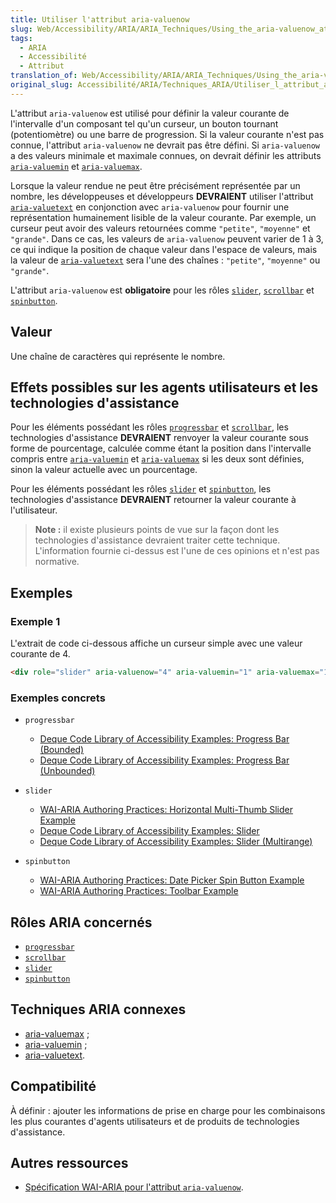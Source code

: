 ```yaml
---
title: Utiliser l'attribut aria-valuenow
slug: Web/Accessibility/ARIA/ARIA_Techniques/Using_the_aria-valuenow_attribute
tags:
  - ARIA
  - Accessibilité
  - Attribut
translation_of: Web/Accessibility/ARIA/ARIA_Techniques/Using_the_aria-valuenow_attribute
original_slug: Accessibilité/ARIA/Techniques_ARIA/Utiliser_l_attribut_aria-valuenow
---
```

L'attribut `aria-valuenow` est utilisé pour définir la valeur courante de l'intervalle d'un composant tel qu'un curseur, un bouton tournant (potentiomètre) ou une barre de progression. Si la valeur courante n'est pas connue, l'attribut `aria-valuenow` ne devrait pas être défini. Si `aria-valuenow` a des valeurs minimale et maximale connues, on devrait définir les attributs [`aria-valuemin`](/fr/docs/Web/Accessibility/ARIA/ARIA_Techniques/Using_the_aria-valuemin_attribute) et [`aria-valuemax`](/fr/docs/Web/Accessibility/ARIA/ARIA_Techniques/Using_the_aria-valuemax_attribute).

Lorsque la valeur rendue ne peut être précisément représentée par un nombre, les développeuses et développeurs **DEVRAIENT** utiliser l'attribut [`aria-valuetext`](/fr/docs/Web/Accessibility/ARIA/ARIA_Techniques/Using_the_aria-valuetext_attribute) en conjonction avec `aria-valuenow` pour fournir une représentation humainement lisible de la valeur courante. Par exemple, un curseur peut avoir des valeurs retournées comme `"petite"`, `"moyenne"` et `"grande"`. Dans ce cas, les valeurs de `aria-valuenow` peuvent varier de 1 à 3, ce qui indique la position de chaque valeur dans l'espace de valeurs, mais la valeur de [`aria-valuetext`](/fr/docs/Web/Accessibility/ARIA/ARIA_Techniques/Using_the_aria-valuetext_attribute) sera l'une des chaînes : `"petite"`, `"moyenne"` ou `"grande"`.

L'attribut `aria-valuenow` est **obligatoire** pour les rôles [`slider`](/fr/docs/Web/Accessibility/ARIA/ARIA_Techniques/Using_the_slider_role), [`scrollbar`](/fr/docs/Web/Accessibility/ARIA/ARIA_Techniques/Using_the_scrollbar_role) et [`spinbutton`](/fr/docs/Web/Accessibility/ARIA/ARIA_Techniques/Using_the_spinbutton_role).

## Valeur

Une chaîne de caractères qui représente le nombre.

## Effets possibles sur les agents utilisateurs et les technologies d'assistance

Pour les éléments possédant les rôles [`progressbar`](/fr/docs/Web/Accessibility/ARIA/ARIA_Techniques/Using_the_progressbar_role) et [`scrollbar`](/fr/docs/Web/Accessibility/ARIA/ARIA_Techniques/Using_the_scrollbar_role), les technologies d'assistance **DEVRAIENT** renvoyer la valeur courante sous forme de pourcentage, calculée comme étant la position dans l'intervalle compris entre [`aria-valuemin`](/fr/docs/Web/Accessibility/ARIA/ARIA_Techniques/Using_the_aria-valuemin_attribute) et [`aria-valuemax`](/fr/docs/Web/Accessibility/ARIA/ARIA_Techniques/Using_the_aria-valuemax_attribute) si les deux sont définies, sinon la valeur actuelle avec un pourcentage.

Pour les éléments possédant les rôles [`slider`](/fr/docs/Web/Accessibility/ARIA/ARIA_Techniques/Using_the_slider_role) et [`spinbutton`](/fr/docs/Web/Accessibility/ARIA/ARIA_Techniques/Using_the_spinbutton_role), les technologies d'assistance **DEVRAIENT** retourner la valeur courante à l'utilisateur.

> **Note :** il existe plusieurs points de vue sur la façon dont les technologies d'assistance devraient traiter cette technique. L'information fournie ci-dessus est l'une de ces opinions et n'est pas normative.

## Exemples

### Exemple 1

L'extrait de code ci-dessous affiche un curseur simple avec une valeur courante de 4.

```html
<div role="slider" aria-valuenow="4" aria-valuemin="1" aria-valuemax="10">
```

### Exemples concrets

- `progressbar`

  - [Deque Code Library of Accessibility Examples: Progress Bar (Bounded)](https://dequeuniversity.com/library/aria/progress-bar-bounded)
  - [Deque Code Library of Accessibility Examples: Progress Bar (Unbounded)](https://dequeuniversity.com/library/aria/progress-bar-unbounded)

- `slider`

  - [WAI-ARIA Authoring Practices: Horizontal Multi-Thumb Slider Example](https://w3c.github.io/aria-practices/examples/slider/multithumb-slider.html)
  - [Deque Code Library of Accessibility Examples: Slider](https://dequeuniversity.com/library/aria/slider)
  - [Deque Code Library of Accessibility Examples: Slider (Multirange)](https://dequeuniversity.com/library/aria/slider-multirange)

- `spinbutton`

  - [WAI-ARIA Authoring Practices: Date Picker Spin Button Example](https://w3c.github.io/aria-practices/examples/spinbutton/datepicker-spinbuttons.html)
  - [WAI-ARIA Authoring Practices: Toolbar Example](https://w3c.github.io/aria-practices/examples/toolbar/toolbar.html)

## Rôles ARIA concernés

- [`progressbar`](/fr/docs/Web/Accessibility/ARIA/ARIA_Techniques/Using_the_progressbar_role)
- [`scrollbar`](/fr/docs/Web/Accessibility/ARIA/ARIA_Techniques/Using_the_scrollbar_role)
- [`slider`](/fr/docs/Web/Accessibility/ARIA/ARIA_Techniques/Using_the_slider_role)
- [`spinbutton`](/fr/docs/Web/Accessibility/ARIA/ARIA_Techniques/Using_the_spinbutton_role)

## Techniques ARIA connexes

- [aria-valuemax](/fr/docs/Web/Accessibility/ARIA/ARIA_Techniques/Using_the_aria-valuemax_attribute) ;
- [aria-valuemin](/fr/docs/Web/Accessibility/ARIA/ARIA_Techniques/Using_the_aria-valuemin_attribute) ;
- [aria-valuetext](/fr/docs/Web/Accessibility/ARIA/ARIA_Techniques/Using_the_aria-valuetext_attribute).

## Compatibilité

À définir : ajouter les informations de prise en charge pour les combinaisons les plus courantes d'agents utilisateurs et de produits de technologies d'assistance.

## Autres ressources

- [Spécification WAI-ARIA pour l'attribut `aria-valuenow`](https://www.w3.org/TR/wai-aria-1.1/#aria-valuenow).
